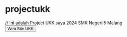 # projectukk
// Ini adalah  Project UKK saya 2024 SMK Negeri 5 Malang <br>
<a href="index.php"><button>Web Site UKK</button></a>
